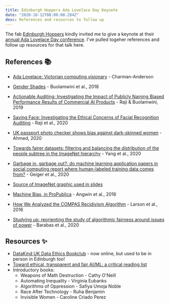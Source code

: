 ```yaml
---
title: Edinburgh Hoppers Ada Lovelace Day Keynote
date: "2020-10-12T08:00:00.284Z"
desc: References and resources to follow up
---
```


The fab [Edinburgh Hoppers]() kindly invited me to give a keynote at their [annual Ada Lovelace Day conference](). I've pulled togeher references and follow up resources for that talk here.

## References 📚

* [Ada Lovelace: Victorian computing visionary](https://findingada.com/shop/a-passion-for-science-stories-of-discovery-and-invention/ada-lovelace-victorian-computing-visionary/) - Charman-Anderson

* [Gender Shades](http://gendershades.org/) - Buolamwini et al., 2018
* [Actionable Auditing: Investigating the Impact of Publicly Naming Biased Performance Results of Commercial AI Products](https://dl.acm.org/doi/10.1145/3306618.3314244) - Raji & Buolamwini, 2019
* [Saving Face: Investigating the Ethical Concerns of Facial
Recognition Auditing](https://dl.acm.org/doi/pdf/10.1145/3375627.3375820) - Raji et al., 2020
* [UK passport photo checker shows bias against dark-skinned women](https://www.bbc.co.uk/news/technology-54349538) - Ahmed, 2020


* [Towards fairer datasets: filtering and balancing the distribution of the people subtree in the ImageNet hierarchy](https://dl.acm.org/doi/abs/10.1145/3351095.3375709) - Yang et al., 2020
* [Garbage in, garbage out?: do machine learning application papers in social computing report where human-labeled training data comes from?](https://dl.acm.org/doi/abs/10.1145/3351095.3372862) - Geiger et al., 2020
* [Source of ImageNet graphic used in slides](https://medium.com/syncedreview/sensetime-trains-imagenet-alexnet-in-record-1-5-minutes-e944ab049b2c)


* [Machine Bias, in ProPublica](https://www.propublica.org/article/machine-bias-risk-assessments-in-criminal-sentencing) - Angwin et al., 2016
* [How We Analyzed the COMPAS Recidivism Algorithm](https://www.propublica.org/article/how-we-analyzed-the-compas-recidivism-algorithm) - Larson et al., 2016
* [Studying up: reorienting the study of algorithmic fairness around issues of power](https://dl.acm.org/doi/abs/10.1145/3351095.3372859) - Barabas et al., 2020

## Resources ✨

* [DataKind UK Data Ethics Bookclub](https://www.eventbrite.co.uk/o/datakind-uk-4112514489) - now online, but used to be in person in Edinburgh too!
* [Toward ethical, transparent and fair AI/ML: a critical reading list](https://medium.com/@eirinimalliaraki/toward-ethical-transparent-and-fair-ai-ml-a-critical-reading-list-d950e70a70ea)
* Introductory books:
  * Weapons of Math Destruction - Cathy O'Neill
  * Automating Inequality - Virginia Eubanks
  * Algorithms of Oppression - Safiya Umoja Noble
  * Race After Technology - Ruha Benjamin
  * Invisible Women - Caroline Criado Perez